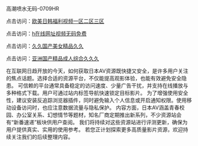 高潮喷水无码-0709HR

点击访问：<a href="https://heiliaoxwd5i8.pages.dev">欧美日韩福利视频一区二区三区</a>

点击访问：<a href="https://heiliaoga6s9v.pages.dev">h在线网址视频无码免费</a>

点击访问：<a href="https://heiliaoxqkkct.pages.dev">久久国产美女精品久久</a>

点击访问：<a href="https://heiliaoga6s9v.pages.dev">亚洲国产精品成人综合久久久</a>

在互联网日趋开放的今天，如何获取日本AV资源既快捷又安全，是许多用户关注的焦点话题。选择合适的资源平台，不仅能提高观影体验，也能有效避免安全隐患。
可信赖的平台通常具备稳定的访问速度、少量广告干扰，并支持在线播放与多种格式下载。用户可通过站内标签导航快速锁定目标影片。
为了增强使用安全性，建议安装反追踪浏览器插件，同时避免输入个人信息或开启通知权限。使用移动设备访问时，也应注意数据流量与隐私保护。
内容方面，日本AV涵盖青春校园、办公室关系、幻想情节等题材，知名厂商定期推出新系列，不少资源站会有“新番速递”板块供用户查阅。
我们将持续对这些资源站进行评测更新，确保为用户提供真实、实用的使用参考。
若您正计划探索更多高质量影片资源，欢迎持续关注我们的后续整理内容。

<span style="display:none;">[Canonical link]( https://github.com/mn20250709/542522 ）</span>
